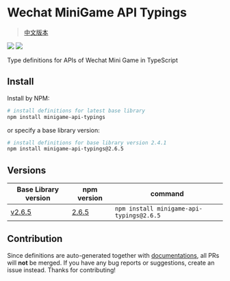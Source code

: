 # Wechat MiniGame API Typings

> [中文版本](./README.md)

[![](https://img.shields.io/npm/v/minigame-api-typings.svg?style=flat)](https://www.npmjs.com/package/minigame-api-typings)
[![](https://img.shields.io/github/license/wechat-miniprogram/minigame-api-typings.svg)](https://github.com/wechat-miniprogram/minigame-api-typings)

Type definitions for APIs of Wechat Mini Game in TypeScript

## Install

Install by NPM:
```bash
# install definitions for latest base library
npm install minigame-api-typings
```

or specify a base library version:

```bash
# install definitions for base library version 2.4.1
npm install minigame-api-typings@2.6.5
```

## Versions

Base Library version|npm version|command
-|-|-
[v2.6.5](https://developers.weixin.qq.com/miniprogram/dev/framework/release.html#v265-20190402) | [2.6.5](https://www.npmjs.com/package/minigame-api-typings/v/2.6.5) | `npm install minigame-api-typings@2.6.5`


## Contribution

Since definitions are auto-generated together with [documentations](https://developers.weixin.qq.com/miniprogram/dev/index.html), all PRs will __not__ be merged. If you have any bug reports or suggestions, create an issue instead. Thanks for contributing!
